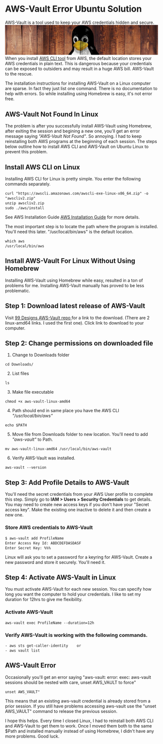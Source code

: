 # AWS-Vault Error Ubuntu Solution

AWS-Vault is a tool used to keep your AWS credentials hidden and secure. 
![ubuntu-aws-vault-error-solution](/images/ubuntu-aws-vault-error-solution.jpg)
When you install [AWS CLI tool](https://aws.amazon.com/cli/) from AWS, the default location stores your AWS credentials in plain text. This is dangerous because your credentials can be exposed to outsiders and may result in a huge AWS bill. AWS-Vault to the rescue. 

The installation instructions for installing AWS-Vault on a Linux computer are sparse. In fact they just list one command. There is no documentation to help with errors. So while installing using Homebrew is easy, it's not error free.

## AWS-Vault Not Found In Linux
The problem is after you successfully install AWS-Vault using Homebrew, after exiting the session and begining a new one, you'll get an error message saying *"AWS-Vault Not Found"*. So annoying. I had to keep reinstalling both AWS programs at the beginning of each session. The steps below outline how to install AWS CLI and AWS-Vault on Ubuntu Linux to prevent this problem.

## Install AWS CLI on Linux
Installing AWS CLI for Linux is pretty simple. You enter the following commands separately. 
```
curl "https://awscli.amazonaws.com/awscli-exe-linux-x86_64.zip" -o "awscliv2.zip"
unzip awscliv2.zip
sudo ./aws/install
```

See AWS Installation Guide 
[AWS Installation Guide](https://docs.aws.amazon.com/cli/latest/userguide/getting-started-install.html) for more details.

The most important step is to locate the path where the program is installed. You'll need this later. "/usr/local/bin/aws" is the default location.

```
which aws 
/usr/local/bin/aws
```
## Install AWS-Vault For Linux Without Using Homebrew

Installing AWS-Vault using Homebrew while easy, resulted in a ton of problems for me. Installing AWS-Vault manually has proved to be less problematic.

## Step 1: Download latest release of AWS-Vault
Visit [99 Designs AWS-Vault repo ](https://github.com/99designs/aws-vault)for a link to the download. (There are 2 linux-amd64 links. I used the first one). Click link to download to your computer.

## Step 2: Change permissions on downloaded file
1. Change to Downloads folder
```
cd Downloads/ 
```
2. List files
```
ls
```
3. Make file executable
```
chmod +x aws-vault-linux-amd64
```
4. Path should end in same place you have the AWS CLI *"/usr/local/bin/aws"*
```
echo $PATH
```
5. Move file from Downloads folder to new location. You'll need to add *"aws-vault"* to Path.
```
mv aws-vault-linux-amd64 /usr/local/bin/aws-vault
```
6. Verify AWS-Vault was installed.
```
aws-vault --version
```

## Step 3: Add Profile Details to AWS-Vault
You'll need the secret credentials from your AWS User profile to complete this step. Simply go to **IAM > Users > Security Credentials** to get details.
You may need to create new access keys if you don't have your "Secret access key". Make the existing one inactive to delete it and then create a new one.

### Store AWS credentials to AWS-Vault
```
$ aws-vault add ProfileName
Enter Access Key Id: ABDCDEFDASDASF
Enter Secret Key: %%%
```
Linux will ask you to set a password for a keyring for AWS-Vault. Create a new password and store it securely. You'll need it.

## Step 4: Activate AWS-Vault in Linux
You must activate AWS-Vault for each new session. You can specify how long you want the computer to hold your credentials. I like to set my duration for 12hrs to give me flexibility. 

### Activate AWS-Vault
```
aws-vault exec ProfileName --duration=12h
```
### Verify AWS-Vault is working with the following commands. 
```
- aws sts get-caller-identity    or 
- aws vault list
```
## AWS-Vault Error
Occasionally you'll get an error saying
"aws-vault: error: exec: aws-vault sessions should be nested with care, unset AWS_VAULT to force"

```
unset AWS_VAULT"
```
This means that an existing aws-vault credential is already stored from a prior session. If you still have problems accessing aws-vault use the "unset AWS_VAULT" command to release the previous session. 

I hope this helps. Every time I closed Linux, I had to reinstall both AWS CLI and AWS-Vault to get them to work. Once I moved them both to the same $Path and installed manually instead of using Homebrew, I didn't have any more problems. Good luck.
